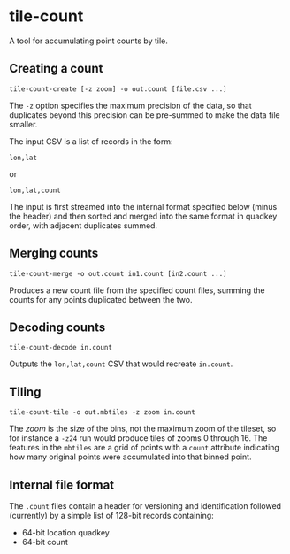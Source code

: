 tile-count
==========

A tool for accumulating point counts by tile.

Creating a count
----------------

    tile-count-create [-z zoom] -o out.count [file.csv ...]

The `-z` option specifies the maximum precision of the data, so that duplicates
beyond this precision can be pre-summed to make the data file smaller.

The input CSV is a list of records in the form:

    lon,lat

or

    lon,lat,count

The input is first streamed into the internal format specified below (minus the header)
and then
sorted and merged into the same format in quadkey order, with adjacent duplicates
summed.

Merging counts
--------------

    tile-count-merge -o out.count in1.count [in2.count ...]

Produces a new count file from the specified count files, summing the counts for any points
duplicated between the two.

Decoding counts
---------------

    tile-count-decode in.count

Outputs the `lon,lat,count` CSV that would recreate `in.count`.

Tiling
------

    tile-count-tile -o out.mbtiles -z zoom in.count

The _zoom_ is the size of the bins, not the maximum zoom of the tileset,
so for instance a `-z24` run would produce tiles of zooms 0 through 16.
The features in the `mbtiles` are a grid of points with a `count` attribute
indicating how many original points were accumulated into that binned point.

Internal file format
--------------------

The `.count` files contain a header for versioning and identification
followed (currently) by a simple list of 128-bit records containing:

   * 64-bit location quadkey
   * 64-bit count
